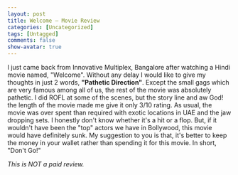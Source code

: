 ```yaml
---
layout: post
title: Welcome – Movie Review
categories: [Uncategorized]
tags: [Untagged]
comments: false
show-avatar: true
---
```


I just came back from Innovative Multiplex, Bangalore after watching a Hindi movie named, "Welcome". Without any delay I would like to give my thoughts in just 2 words, <strong>"Pathetic Direction"</strong>. Except the small gags which are very famous among all of us, the rest of the movie was absolutely pathetic. I did ROFL at some of the scenes, but the story line and aw God! the length of the movie made me give it only 3/10 rating. As usual, the movie was over spent than required with exotic locations in UAE and the jaw dropping sets. I honestly don't know whether it's a hit or a flop. But, if it wouldn't have been the "top" actors we have in Bollywood, this movie would have definitely sunk.
My suggestion to you is that, it's better to keep the money in your wallet rather than spending it for this movie. In short, "Don't Go!"

<span style="font-style: italic">This is NOT a paid review.</span>